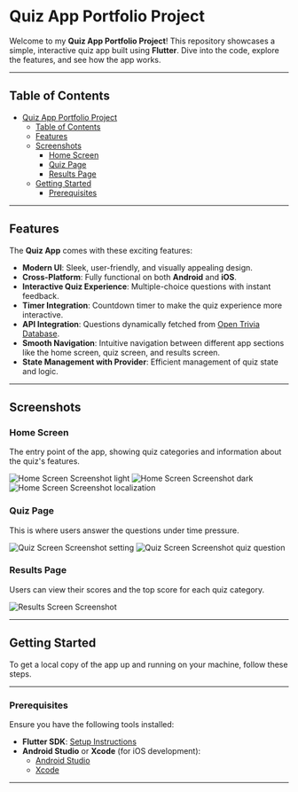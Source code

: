 # Quiz App Portfolio Project

Welcome to my **Quiz App Portfolio Project**! This repository showcases a simple, interactive quiz app built using **Flutter**. Dive into the code, explore the features, and see how the app works.

---

## Table of Contents

- [Quiz App Portfolio Project](#quiz-app-portfolio-project)
  - [Table of Contents](#table-of-contents)
  - [Features](#features)
  - [Screenshots](#screenshots)
    - [Home Screen](#home-screen)
    - [Quiz Page](#quiz-page)
    - [Results Page](#results-page)
  - [Getting Started](#getting-started)
    - [Prerequisites](#prerequisites)

---

## Features

The **Quiz App** comes with these exciting features:

- **Modern UI**: Sleek, user-friendly, and visually appealing design.
- **Cross-Platform**: Fully functional on both **Android** and **iOS**.
- **Interactive Quiz Experience**: Multiple-choice questions with instant feedback.
- **Timer Integration**: Countdown timer to make the quiz experience more interactive.
- **API Integration**: Questions dynamically fetched from [Open Trivia Database](https://opentdb.com).
- **Smooth Navigation**: Intuitive navigation between different app sections like the home screen, quiz screen, and results screen.
- **State Management with Provider**: Efficient management of quiz state and logic.

---

## Screenshots

### Home Screen
The entry point of the app, showing quiz categories and information about the quiz's features.

![Home Screen Screenshot light](image-1.png)
![Home Screen Screenshot dark](image-2.png)
![Home Screen Screenshot localization](image-4.png)

### Quiz Page
This is where users answer the questions under time pressure.

![Quiz Screen Screenshot setting](image-3.png)
![Quiz Screen Screenshot quiz question](image-5.png)

### Results Page
Users can view their scores and the top score for each quiz category.

![Results Screen Screenshot](image-6.png)

---

## Getting Started

To get a local copy of the app up and running on your machine, follow these steps.

---

### Prerequisites

Ensure you have the following tools installed:

- **Flutter SDK**: [Setup Instructions](https://flutter.dev/docs/get-started/install)
- **Android Studio** or **Xcode** (for iOS development):  
  - [Android Studio](https://developer.android.com/studio)  
  - [Xcode](https://developer.apple.com/xcode/)

---

